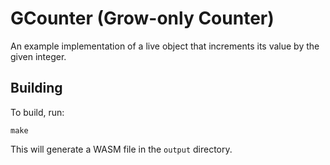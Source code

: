 # GCounter (Grow-only Counter)

An example implementation of a live object that increments its value by the given integer.

## Building
To build, run:
```
make
```

This will generate a WASM file in the `output` directory.
